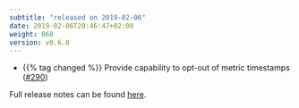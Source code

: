 ```yaml
---
subtitle: "released on 2019-02-06"
date: 2019-02-06T20:46:47+02:00
weight: 060
version: v0.6.0
---
```


- {{% tag changed %}} Provide capability to opt-out of metric timestamps ([#290](https://github.com/tomkerkhove/promitor/issues/290))

Full release notes can be found [here](https://github.com/tomkerkhove/promitor/releases/tag/0.6.0).
